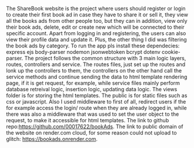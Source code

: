 The ShareBook website is the project where users should register or login to create their first book ad in case they have to share it or sell it, they view all the books ads from other people too, but they can in addition, view only their book ads, delete, edit or create new which will be connected to their specific account. Apart from logging in and registering, the users can also view their profile data and update it. Plus, the other thing I did was filtering the book ads by category. To run the app pls install these dependecies: express ejs body-parser nodemon jsonwebtoken bcrypt dotenv cookie-parser. The project follows the common structure with 3 main logic layers, routes, controllers and service. The routes files, just set up the routes and lonk up the controllers to them, the controllers on the other hand call the service methods and continue sending the data to html template rendering page, if it is get request, for example, while service files mainly perform database retreival logic, insertion logic, updating data logic. The views folder is for storing the html templates. The public is for static files such as css or javascript. Also I used middleware to first of all, redirect users if the for example access the login/ route when they are already logged in, while there was also a middleware that was used to set the user object to the request, to make it accessible for html templates. The link to github repo:https://github.com/00017622/bookAds. The link to public domain of the website on render.com cloud, for some reason could not upload to glitch: https://bookads.onrender.com. 
